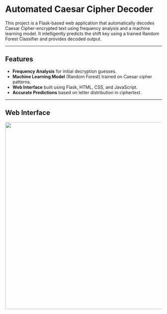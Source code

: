 # Automated Caesar Cipher Decoder

This project is a Flask-based web application that automatically decodes Caesar Cipher-encrypted text using frequency analysis and a machine learning model. It intelligently predicts the shift key using a trained Random Forest Classifier and provides decoded output.

---

## Features

- **Frequency Analysis** for initial decryption guesses.
- **Machine Learning Model** (Random Forest) trained on Caesar cipher patterns.
- **Web Interface** built using Flask, HTML, CSS, and JavaScript.
- **Accurate Predictions** based on letter distribution in ciphertext.

---

## Web Interface
<img src="https://github.com/user-attachments/assets/b0ffa86f-a6d9-4778-8063-c7742fce5005" width="600"/>

 
